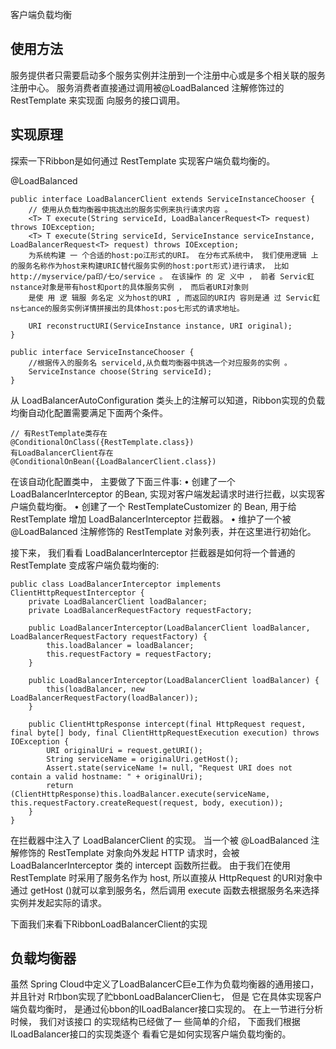 客户端负载均衡

## 使用方法

服务提供者只需要启动多个服务实例并注册到一个注册中心或是多个相关联的服务 注册中心。
服务消费者直接通过调用被@LoadBalanced 注解修饰过的 RestTemplate 来实现面 向服务的接口调用。

## 实现原理

探索一下Ribbon是如何通过 RestTemplate 实现客户端负载均衡的。

@LoadBalanced

```$xslt
public interface LoadBalancerClient extends ServiceInstanceChooser {
    // 使用从负载均衡器中挑选出的服务实例来执行请求内容 。
    <T> T execute(String serviceId, LoadBalancerRequest<T> request) throws IOException;
    <T> T execute(String serviceId, ServiceInstance serviceInstance, LoadBalancerRequest<T> request) throws IOException;
    为系统构建 一 个合适的host:po江形式的URI。 在分布式系统中， 我们使用逻辑 上的服务名称作为host来构建URIC替代服务实例的host:port形式)进行请求， 比如http://myservice/pa印/七o/service 。 在该操作 的 定 义中 ， 前者 Servic釭nstance对象是带有host和port的具体服务实例 ， 而后者URI对象则
    是使 用 逻 辑服 务名定 义为host的URI , 而返回的URI内 容则是通 过 Servic釭ns七ance的服务实例详情拼接出的具体host:pos七形式的请求地址。

    URI reconstructURI(ServiceInstance instance, URI original);
}

public interface ServiceInstanceChooser {
    //根据传入的服务名 serviceld,从负载均衡器中挑选一个对应服务的实例 。
    ServiceInstance choose(String serviceId);
}
```
 
从 LoadBalancerAutoConfiguration 类头上的注解可以知道，Ribbon实现的负载均衡自动化配置需要满足下面两个条件。

```$xslt
// 有RestTemplate类存在
@ConditionalOnClass({RestTemplate.class})
有LoadBalancerClient存在
@ConditionalOnBean({LoadBalancerClient.class})
```

在该自动化配置类中， 主要做了下面三件事:
 • 创建了一个 LoadBalancerInterceptor 的Bean, 实现对客户端发起请求时进行拦截，以实现客户端负载均衡。
 • 创建了一个 RestTemplateCustomizer 的 Bean, 用于给 RestTemplate 增加 LoadBalancerInterceptor 拦截器。
 • 维护了一个被@LoadBalanced 注解修饰的 RestTemplate 对象列表，并在这里进行初始化。
 
接下来， 我们看看 LoadBalancerInterceptor 拦截器是如何将一个普通的 RestTemplate 变成客户端负载均衡的:
 
```$xslt
public class LoadBalancerInterceptor implements ClientHttpRequestInterceptor {
    private LoadBalancerClient loadBalancer;
    private LoadBalancerRequestFactory requestFactory;

    public LoadBalancerInterceptor(LoadBalancerClient loadBalancer, LoadBalancerRequestFactory requestFactory) {
        this.loadBalancer = loadBalancer;
        this.requestFactory = requestFactory;
    }

    public LoadBalancerInterceptor(LoadBalancerClient loadBalancer) {
        this(loadBalancer, new LoadBalancerRequestFactory(loadBalancer));
    }

    public ClientHttpResponse intercept(final HttpRequest request, final byte[] body, final ClientHttpRequestExecution execution) throws IOException {
        URI originalUri = request.getURI();
        String serviceName = originalUri.getHost();
        Assert.state(serviceName != null, "Request URI does not contain a valid hostname: " + originalUri);
        return (ClientHttpResponse)this.loadBalancer.execute(serviceName, this.requestFactory.createRequest(request, body, execution));
    }
}
```

在拦截器中注入了 LoadBalancerClient 的实现。 
当一个被 @LoadBalanced 注解修饰的 RestTemplate 对象向外发起 HTTP 请求时，会被 LoadBalancerInterceptor 类的 intercept 函数所拦截。
由于我们在使用 RestTemplate 时采用了服务名作为 host, 所以直接从 HttpRequest 的URI对象中 通过 getHost ()就可以拿到服务名，然后调用 execute 函数去根据服务名来选择实例并发起实际的请求。

下面我们来看下RibbonLoadBalancerClient的实现


## 负载均衡器

虽然 Spring Cloud中定义了LoadBalancerC巨e工作为负载均衡器的通用接口， 并且针对 R巾bon实现了贮bbonLoadBalancerClien七， 但是 它在具体实现客户端负载均衡时，
是通过伈bbon的ILoadBalancer接口实现的。 在上一节进行分析时候， 我们对该接口 的实现结构已经做了一 些简单的介绍， 下面我们根据ILoadBalancer接口的实现类逐个
看看它是如何实现客户端负载均衡的。